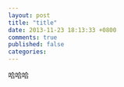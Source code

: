 ```yaml
---
layout: post
title: "title"
date: 2013-11-23 18:13:33 +0800
comments: true
published: false
categories: 
---
```


哈哈哈 
